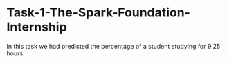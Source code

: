 # Task-1-The-Spark-Foundation-Internship
In this task we had predicted the percentage of a student studying for 9.25 hours.
